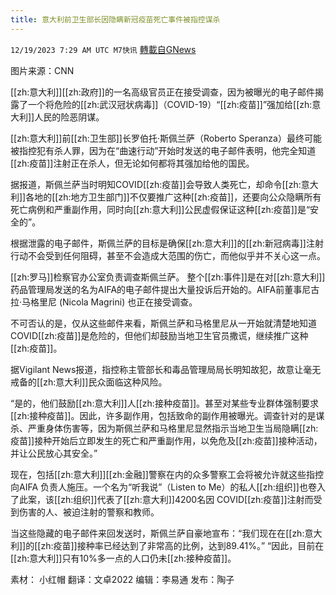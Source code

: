 ```yaml
---
title: 意大利前卫生部长因隐瞒新冠疫苗死亡事件被指控谋杀
---
```

`12/19/2023 7:29 AM UTC M7快讯` [轉載自GNews](https://gnews.org/articles/2127411)

图片来源：CNN

[[zh:意大利]][[zh:政府]]的一名高级官员正在接受调查，因为被曝光的电子邮件揭露了一个将危险的[[zh:武汉冠状病毒]]（COVID-19）“[[zh:疫苗]]”强加给[[zh:意大利]]人民的险恶阴谋。

[[zh:意大利]]前[[zh:卫生部]]长罗伯托·斯佩兰萨（Roberto Speranza）最终可能被指控犯有杀人罪，因为在“曲速行动”开始时发送的电子邮件表明，他完全知道[[zh:疫苗]]注射正在杀人，但无论如何都将其强加给他的国民。

据报道，斯佩兰萨当时明知COVID[[zh:疫苗]]会导致人类死亡，却命令[[zh:意大利]]各地的[[zh:地方卫生部门]]不仅要推广这种[[zh:疫苗]]，还要向公众隐瞒所有死亡病例和严重副作用，同时向[[zh:意大利]]公民虚假保证这种[[zh:疫苗]]是“安全的”。

根据泄露的电子邮件，斯佩兰萨的目标是确保[[zh:意大利]]的[[zh:新冠病毒]]注射行动不会受到任何阻碍，甚至不会造成大范围的伤亡，而他似乎并不关心这一点。

[[zh:罗马]]检察官办公室负责调查斯佩兰萨。 整个[[zh:事件]]是在对[[zh:意大利]]药品管理局发送的名为AIFA的电子邮件提出大量投诉后开始的。AIFA前董事尼古拉·马格里尼 (Nicola Magrini) 也正在接受调查。

不可否认的是，仅从这些邮件来看，斯佩兰萨和马格里尼从一开始就清楚地知道COVID[[zh:疫苗]]是危险的，但他们却鼓励当地卫生官员撒谎，继续推广这种[[zh:疫苗]]。

据Vigilant News报道，指控称主管部长和毒品管理局局长明知故犯，故意让毫无戒备的[[zh:意大利]]民众面临这种风险。

“是的，他们鼓励[[zh:意大利]]人[[zh:接种疫苗]]。甚至对某些专业群体强制要求[[zh:接种疫苗]]。因此，许多副作用，包括致命的副作用被曝光。调查针对的是谋杀、严重身体伤害等，因为斯佩兰萨和马格里尼显然指示当地卫生当局隐瞒[[zh:疫苗]]接种开始后立即发生的死亡和严重副作用，以免危及[[zh:疫苗]]接种活动，并让公民放心其安全。”

现在，包括[[zh:意大利]][[zh:金融]]警察在内的众多警察工会将被允许就这些指控向AIFA 负责人施压。一个名为“听我说”（Listen to Me）的私人[[zh:组织]]也卷入了此案，该[[zh:组织]]代表了[[zh:意大利]]4200名因 COVID[[zh:疫苗]]注射而受到伤害的人、被迫注射的警察和教师。

当这些隐藏的电子邮件来回发送时，斯佩兰萨自豪地宣布：“我们现在在[[zh:意大利]]的[[zh:疫苗]]接种率已经达到了非常高的比例，达到89.41%。” “因此，目前在[[zh:意大利]]只有10%多一点的人口仍未[[zh:接种疫苗]]。

         
素材： 小红帽  翻译：文卓2022  编辑：李易通  发布：陶子


